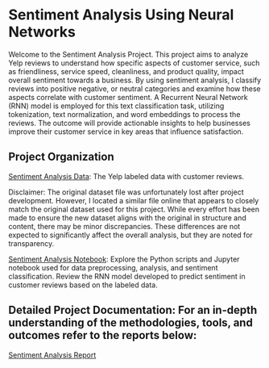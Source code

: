 # Sentiment Analysis Using Neural Networks 

Welcome to the Sentiment Analysis Project. This project aims to analyze Yelp reviews to understand how specific aspects of customer service, such as friendliness, service speed, cleanliness, and product quality, impact overall sentiment towards a business. By using sentiment analysis, I classify reviews into positive negative, or neutral categories and examine how these aspects correlate with customer sentiment. A Recurrent Neural Network (RNN) model is employed for this text classification task, utilizing tokenization, text normalization, and word embeddings to process the reviews. The outcome will provide actionable insights to help businesses improve their customer service in key areas that influence satisfaction. 

## Project Organization 

[Sentiment Analysis Data](https://github.com/jcooper2368/JCProjectCode/raw/main/sentiment-analysis-neural-networks/yelp_labelled.txt): The Yelp labeled data with customer reviews. 

Disclaimer: The original dataset file was unfortunately lost after project development. However, I located a similar file online that appears to closely match the original dataset used for this project. While every effort has been made to ensure the new dataset aligns with the original in structure and content, there may be minor discrepancies. These differences are not expected to significantly affect the overall analysis, but they are noted for transparency.


[Sentiment Analysis Notebook](https://github.com/jcooper2368/JCProjectCode/raw/main/sentiment-analysis-neural-networks/Sentiment_Analysis_GC.ipynb): Explore the Python scripts and Jupyter notebook used for data preprocessing, analysis, and sentiment classification. Review the RNN model developed to predict sentiment in customer reviews based on the labeled data.

## Detailed Project Documentation: For an in-depth understanding of the methodologies, tools, and outcomes refer to the reports below: 

[Sentiment Analysis Report](https://github.com/jcooper2368/JCProjectCode/raw/main/sentiment-analysis-neural-networks/Sentiment%20Analysis.pdf)
